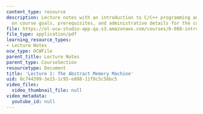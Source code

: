 ```yaml
---
content_type: resource
description: Lecture notes with an introduction to C/C++ programming and information
  on course goals, prerequisites, and administrative details for the course.
file: https://ol-ocw-studio-app-qa.s3.amazonaws.com/courses/6-088-introduction-to-c-memory-management-and-c-object-oriented-programming-january-iap-2010/0c7443993e151c95e88811f0c5c5bbc5_MIT6_088IAP10_lec01.pdf
file_type: application/pdf
learning_resource_types:
- Lecture Notes
ocw_type: OCWFile
parent_title: Lecture Notes
parent_type: CourseSection
resourcetype: Document
title: 'Lecture 1: The Abstract Memory Machine'
uid: 0c744399-3e15-1c95-e888-11f0c5c5bbc5
video_files:
  video_thumbnail_file: null
video_metadata:
  youtube_id: null
---
```

